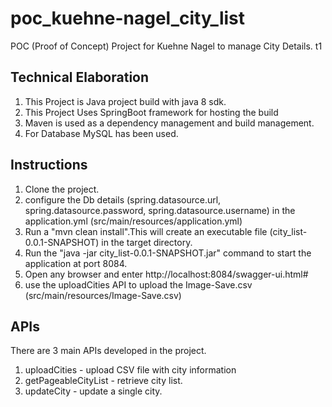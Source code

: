 # poc_kuehne-nagel_city_list

POC (Proof of Concept) Project for Kuehne Nagel to manage City Details.
t1

## Technical Elaboration
1. This Project is Java project build with java 8 sdk.
2. This Project Uses SpringBoot framework for hosting the build
3. Maven is used as a dependency management and build management.
4. For Database MySQL has been used.

## Instructions
1. Clone the project.
2. configure the Db details (spring.datasource.url, spring.datasource.password, spring.datasource.username) in the application.yml (src/main/resources/application.yml)
3. Run a "mvn clean install".This will create an executable file (city_list-0.0.1-SNAPSHOT) in the target directory.
4. Run the "java -jar city_list-0.0.1-SNAPSHOT.jar" command to start the application at port 8084.
5. Open any browser and enter http://localhost:8084/swagger-ui.html#
6. use the uploadCities API to upload the Image-Save.csv (src/main/resources/Image-Save.csv)

## APIs
There are 3 main APIs developed in the project.
1. uploadCities - upload CSV file with city information
2. getPageableCityList - retrieve city list.
3. updateCity - update a single city.

